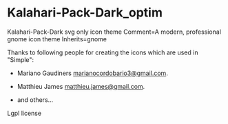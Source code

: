 Kalahari-Pack-Dark_optim
========================
Kalahari-Pack-Dark svg only icon theme
Comment=A modern, professional gnome icon theme
Inherits=gnome

Thanks to following people for creating the icons which are used in "Simple":

* Mariano  Gaudiners <marianocordobario3@gmail.com>.

* Matthieu James <matthieu.james@gmail.com>.

* and others...

Lgpl license
